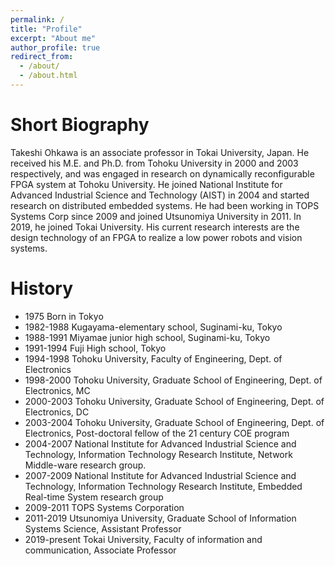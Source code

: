 ```yaml
---
permalink: /
title: "Profile"
excerpt: "About me"
author_profile: true
redirect_from: 
  - /about/
  - /about.html
---
```


Short Biography
======
Takeshi Ohkawa is an associate professor in Tokai University, Japan.  He received his M.E. and Ph.D. from Tohoku University in 2000 and 2003 respectively, and was engaged in research on dynamically reconfigurable FPGA system at Tohoku University. He joined National Institute for Advanced Industrial Science and Technology (AIST) in 2004 and started research on distributed embedded systems. He had been working in TOPS Systems Corp since 2009 and joined Utsunomiya University in 2011. In 2019, he joined Tokai University. His current research interests are the design technology of an FPGA to realize a low power robots and vision systems.

History
======
- 1975  Born in Tokyo
- 1982-1988 Kugayama-elementary school, Suginami-ku, Tokyo
- 1988-1991 Miyamae junior high school, Suginami-ku, Tokyo
- 1991-1994 Fuji High school, Tokyo
- 1994-1998 Tohoku University, Faculty of Engineering, Dept. of Electronics
- 1998-2000 Tohoku University, Graduate School of Engineering, Dept. of Electronics, MC
- 2000-2003 Tohoku University, Graduate School of Engineering, Dept. of Electronics, DC
- 2003-2004 Tohoku University, Graduate School of Engineering, Dept. of Electronics, Post-doctoral fellow of the 21 century COE program
- 2004-2007 National Institute for Advanced Industrial Science and Technology, Information Technology Research Institute, Network Middle-ware research group.
- 2007-2009 National Institute for Advanced Industrial Science and Technology, Information Technology Research Institute, Embedded Real-time System research group
- 2009-2011 TOPS Systems Corporation
- 2011-2019 Utsunomiya University, Graduate School of Information Systems Science, Assistant Professor
- 2019-present Tokai University, Faculty of information and communication, Associate Professor


